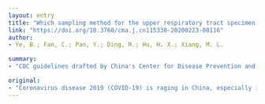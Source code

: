 ```yaml
---
layout: entry
title: "Which sampling method for the upper respiratory tract specimen should be taken to diagnose patient with COVID-19?"
link: "https://doi.org/10.3760/cma.j.cn115330-20200223-00116"
author:
- Ye, B.; Fan, C.; Pan, Y.; Ding, R.; Hu, H. X.; Xiang, M. L.

summary:
- "CDC guidelines drafted by China's Center for Disease Prevention and Control. Upper respiratory tract specimens are the main sources for nucleic acid detection. No recommended level of upper respiratory tract sampling method is proposed. Study analyzed 10 literatures on the sampling methods."

original:
- "Coronavirus disease 2019 (COVID-19) is raging in China, especially in Hubei Province, which has resulted great dangers in people's life and national economy. According to the guidelines drafted by China's Center for Disease prevention and Control (CDC), the positive nucleic acid test is need to the diagnosis of patient with COVID-19. Upper respiratory tract specimens are the main sources for nucleic acid detection. However, based on international guidelines of COVID-19 , no recommended level of upper respiratory tract sampling method is proposed. Therefore, which kind of sampling methods should be chosen to help the COVID-19 diagnosis and which way is the most secure for doctors and nurses is our concern. In this review, we analyzed a total of 10 literatures on the sampling methods of upper respiratory tract related to infectious diseases such as severe acute respiratory syndrome coronavirus (SARS), middle east respiratory syndrome coronavirus (MERS), and influenza A (H1N1), which were spread worldwide in past years. Literatures were collected from the three dimensions of sampling method, sampling time, and sampling safety. It was found that among all the upper respiratory sampling methods, nasopharyngeal aspirate (NPA) had a higher positive rate within 2 weeks of symptom onset, while combined nasal and oropharyngeal swabs (NS + OPS) was the least harmful to medical staff during sampling. We wish this review is helpful for the prevention of COVID-19."
---
```


